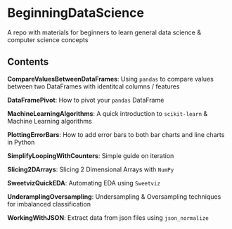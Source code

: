 # BeginningDataScience
A repo with materials for beginners to learn general data science & computer science concepts

## Contents

**CompareValuesBetweenDataFrames**: Using `pandas` to compare values between two DataFrames with identitcal columns / features

**DataFramePivot**: How to pivot your `pandas` DataFrame

**MachineLearningAlgorithms**: A quick introduction to `scikit-learn` & Machine Learning algorithms

**PlottingErrorBars**: How to add error bars to both bar charts and line charts in Python

**SimplifyLoopingWithCounters**: Simple guide on iteration

**Slicing2DArrays**: Slicing 2 Dimensional Arrays with `NumPy`

**SweetvizQuickEDA**: Automating EDA using `Sweetviz`

**UnderamplingOversampling**: Undersampling & Oversampling techniques for imbalanced classification

**WorkingWithJSON**: Extract data from json files using `json_normalize`
